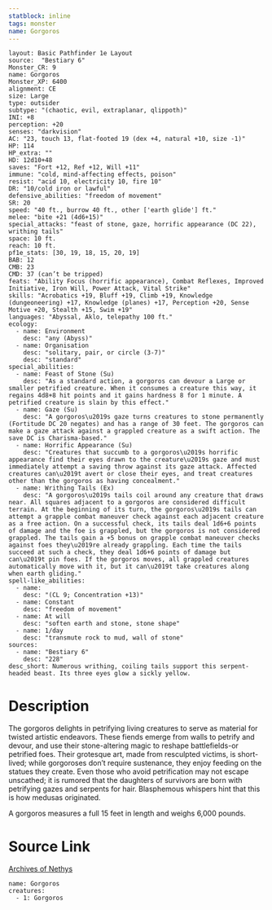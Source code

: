 ```yaml
---
statblock: inline
tags: monster
name: Gorgoros
---
```

```statblock
layout: Basic Pathfinder 1e Layout
source:  "Bestiary 6"
Monster_CR: 9
name: Gorgoros
Monster_XP: 6400
alignment: CE
size: Large
type: outsider
subtype: "(chaotic, evil, extraplanar, qlippoth)"
INI: +8
perception: +20
senses: "darkvision"
AC: "23, touch 13, flat-footed 19 (dex +4, natural +10, size -1)"
HP: 114
HP_extra: ""
HD: 12d10+48
saves: "Fort +12, Ref +12, Will +11"
immune: "cold, mind-affecting effects, poison"
resist: "acid 10, electricity 10, fire 10"
DR: "10/cold iron or lawful"
defensive_abilities: "freedom of movement"
SR: 20
speed: "40 ft., burrow 40 ft., other ['earth glide'] ft."
melee: "bite +21 (4d6+15)"
special_attacks: "feast of stone, gaze, horrific appearance (DC 22), writhing tails"
space: 10 ft.
reach: 10 ft.
pf1e_stats: [30, 19, 18, 15, 20, 19]
BAB: 12
CMB: 23
CMD: 37 (can’t be tripped)
feats: "Ability Focus (horrific appearance), Combat Reflexes, Improved Initiative, Iron Will, Power Attack, Vital Strike"
skills: "Acrobatics +19, Bluff +19, Climb +19, Knowledge (dungeoneering) +17, Knowledge (planes) +17, Perception +20, Sense Motive +20, Stealth +15, Swim +19"
languages: "Abyssal, Aklo, telepathy 100 ft."
ecology:
  - name: Environment
    desc: "any (Abyss)"
  - name: Organisation
    desc: "solitary, pair, or circle (3-7)"
    desc: "standard"
special_abilities:
  - name: Feast of Stone (Su)
    desc: "As a standard action, a gorgoros can devour a Large or smaller petrified creature. When it consumes a creature this way, it regains 4d8+8 hit points and it gains hardness 8 for 1 minute. A petrified creature is slain by this effect."
  - name: Gaze (Su)
    desc: "A gorgoros\u2019s gaze turns creatures to stone permanently (Fortitude DC 20 negates) and has a range of 30 feet. The gorgoros can make a gaze attack against a grappled creature as a swift action. The save DC is Charisma-based."
  - name: Horrific Appearance (Su)
    desc: "Creatures that succumb to a gorgoros\u2019s horrific appearance find their eyes drawn to the creature\u2019s gaze and must immediately attempt a saving throw against its gaze attack. Affected creatures can\u2019t avert or close their eyes, and treat creatures other than the gorgoros as having concealment."
  - name: Writhing Tails (Ex)
    desc: "A gorgoros\u2019s tails coil around any creature that draws near. All squares adjacent to a gorgoros are considered difficult terrain. At the beginning of its turn, the gorgoros\u2019s tails can attempt a grapple combat maneuver check against each adjacent creature as a free action. On a successful check, its tails deal 1d6+6 points of damage and the foe is grappled, but the gorgoros is not considered grappled. The tails gain a +5 bonus on grapple combat maneuver checks against foes they\u2019re already grappling. Each time the tails succeed at such a check, they deal 1d6+6 points of damage but can\u2019t pin foes. If the gorgoros moves, all grappled creatures automatically move with it, but it can\u2019t take creatures along when earth gliding."
spell-like_abilities:
  - name:
    desc: "(CL 9; Concentration +13)"
  - name: Constant
    desc: "freedom of movement"
  - name: At will
    desc: "soften earth and stone, stone shape"
  - name: 1/day
    desc: "transmute rock to mud, wall of stone"
sources:
  - name: "Bestiary 6"
    desc: "228"
desc_short: Numerous writhing, coiling tails support this serpent-headed beast. Its three eyes glow a sickly yellow.
```
# Description
The gorgoros delights in petrifying living creatures to serve as material for twisted artistic endeavors. These fiends emerge from walls to petrify and devour, and use their stone-altering magic to reshape battlefields-or petrified foes. Their grotesque art, made from resculpted victims, is short-lived; while gorgoroses don’t require sustenance, they enjoy feeding on the statues they create. Even those who avoid petrification may not escape unscathed; it is rumored that the daughters of survivors are born with petrifying gazes and serpents for hair. Blasphemous whispers hint that this is how medusas originated. 

A gorgoros measures a full 15 feet in length and weighs 6,000 pounds.
# Source Link
[Archives of Nethys](https://aonprd.com/MonsterDisplay.aspx?ItemName=Gorgoros)
```encounter-table
name: Gorgoros
creatures:
  - 1: Gorgoros
```
